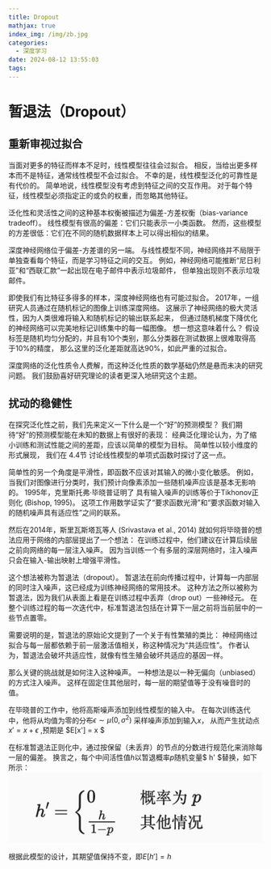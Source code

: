 ```yaml
---
title: Dropout
mathjax: true
index_img: /img/zb.jpg
categories:
  - 深度学习
date: 2024-08-12 13:55:03
tags:
---
```

# 暂退法（Dropout）

## 重新审视过拟合
当面对更多的特征而样本不足时，线性模型往往会过拟合。 相反，当给出更多样本而不是特征，通常线性模型不会过拟合。 不幸的是，线性模型泛化的可靠性是有代价的。 简单地说，线性模型没有考虑到特征之间的交互作用。 对于每个特征，线性模型必须指定正的或负的权重，而忽略其他特征。

泛化性和灵活性之间的这种基本权衡被描述为偏差-方差权衡（bias-variance tradeoff）。 线性模型有很高的偏差：它们只能表示一小类函数。 然而，这些模型的方差很低：它们在不同的随机数据样本上可以得出相似的结果。

深度神经网络位于偏差-方差谱的另一端。 与线性模型不同，神经网络并不局限于单独查看每个特征，而是学习特征之间的交互。 例如，神经网络可能推断“尼日利亚”和“西联汇款”一起出现在电子邮件中表示垃圾邮件， 但单独出现则不表示垃圾邮件。

即使我们有比特征多得多的样本，深度神经网络也有可能过拟合。 2017年，一组研究人员通过在随机标记的图像上训练深度网络。 这展示了神经网络的极大灵活性，因为人类很难将输入和随机标记的输出联系起来， 但通过随机梯度下降优化的神经网络可以完美地标记训练集中的每一幅图像。 想一想这意味着什么？ 假设标签是随机均匀分配的，并且有10个类别，那么分类器在测试数据上很难取得高于10%的精度， 那么这里的泛化差距就高达90%，如此严重的过拟合。

深度网络的泛化性质令人费解，而这种泛化性质的数学基础仍然是悬而未决的研究问题。 我们鼓励喜好研究理论的读者更深入地研究这个主题。

## 扰动的稳健性
在探究泛化性之前，我们先来定义一下什么是一个“好”的预测模型？ 我们期待“好”的预测模型能在未知的数据上有很好的表现： 经典泛化理论认为，为了缩小训练和测试性能之间的差距，应该以简单的模型为目标。 简单性以较小维度的形式展现， 我们在 4.4节 讨论线性模型的单项式函数时探讨了这一点。 

简单性的另一个角度是平滑性，即函数不应该对其输入的微小变化敏感。 例如，当我们对图像进行分类时，我们预计向像素添加一些随机噪声应该是基本无影响的。 1995年，克里斯托弗·毕晓普证明了 具有输入噪声的训练等价于Tikhonov正则化 (Bishop, 1995)。 这项工作用数学证实了“要求函数光滑”和“要求函数对输入的随机噪声具有适应性”之间的联系。

然后在2014年，斯里瓦斯塔瓦等人 (Srivastava et al., 2014) 就如何将毕晓普的想法应用于网络的内部层提出了一个想法： 在训练过程中，他们建议在计算后续层之前向网络的每一层注入噪声。 因为当训练一个有多层的深层网络时，注入噪声只会在输入-输出映射上增强平滑性。

这个想法被称为暂退法（dropout）。 暂退法在前向传播过程中，计算每一内部层的同时注入噪声，这已经成为训练神经网络的常用技术。 这种方法之所以被称为暂退法，因为我们从表面上看是在训练过程中丢弃（drop out）一些神经元。 在整个训练过程的每一次迭代中，标准暂退法包括在计算下一层之前将当前层中的一些节点置零。

需要说明的是，暂退法的原始论文提到了一个关于有性繁殖的类比： 神经网络过拟合与每一层都依赖于前一层激活值相关，称这种情况为“共适应性”。 作者认为，暂退法会破坏共适应性，就像有性生殖会破坏共适应的基因一样。

那么关键的挑战就是如何注入这种噪声。 一种想法是以一种无偏向（unbiased）的方式注入噪声。 这样在固定住其他层时，每一层的期望值等于没有噪音时的值。

在毕晓普的工作中，他将高斯噪声添加到线性模型的输入中。 在每次训练迭代中，他将从均值为零的分布$\epsilon \sim \mu (0,\sigma ^2)$ 采样噪声添加到输入$x$， 从而产生扰动点$x' = x + \epsilon$ ,预期是 $E[x'] = x $

在标准暂退法正则化中，通过按保留（未丢弃）的节点的分数进行规范化来消除每一层的偏差。 换言之，每个中间活性值$h$以暂退概率$p$随机变量$ h' $替换，如下所示：
![](https://raw.githubusercontent.com/Hua-Wu-Que-Code/picture/main/uPic/HElFzO.jpg)

根据此模型的设计，其期望值保持不变，即$E[h'] = h$
